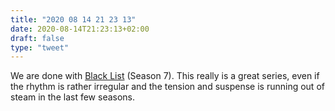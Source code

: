 ```yaml
---
title: "2020 08 14 21 23 13"
date: 2020-08-14T21:23:13+02:00
draft: false
type: "tweet"
---
```

We are done with [Black List](https://www.imdb.com/title/tt2741602/) (Season 7). This really is a great series, even if the rhythm is rather irregular and the tension and suspense is running out of steam in the last few seasons.
